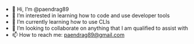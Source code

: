 - 👋 Hi, I’m @paendrag89
- 👀 I’m interested in learning how to code and use developer tools
- 🌱 I’m currently learning how to use CLIs
- 💞️ I’m looking to collaborate on anything that I am qualified to assist with
- 📫 How to reach me: paendrag89@gmail.com

<!---
paendrag89/paendrag89 is a ✨ special ✨ repository because its `README.md` (this file) appears on your GitHub profile.
You can click the Preview link to take a look at your changes.
--->
